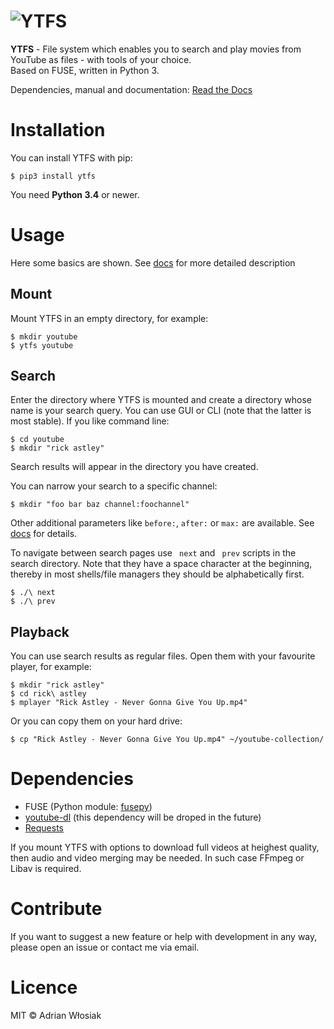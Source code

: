 # <img src="http://i.imgur.com/Wbss2gh.png" alt="YTFS">

**YTFS** - File system which enables you to search and play movies from YouTube as files - with tools of your choice.  
Based on FUSE, written in Python 3.

Dependencies, manual and documentation: [Read the Docs](http://ytfs.readthedocs.org/en/latest/)

# Installation

You can install YTFS with pip:

```
$ pip3 install ytfs
```

You need **Python 3.4** or newer.

# Usage

Here some basics are shown. See [docs](http://ytfs.readthedocs.org/en/latest/tutrial.html) for more detailed description

## Mount

Mount YTFS in an empty directory, for example:

```
$ mkdir youtube
$ ytfs youtube
```

## Search

Enter the directory where YTFS is mounted and create a directory whose name is your search query. You can use GUI or CLI (note that the latter is most stable). If you like command line:

```
$ cd youtube
$ mkdir "rick astley"
```

Search results will appear in the directory you have created.

You can narrow your search to a specific channel:

```
$ mkdir "foo bar baz channel:foochannel"
```

Other additional parameters like `before:`, `after:` or `max:` are available. See [docs](http://ytfs.readthedocs.org/en/latest/tutorial.html#advanced-search-parameters) for details.

To navigate between search pages use ` next` and ` prev` scripts in the search directory. Note that they have a space character at the beginning, thereby in most shells/file managers they should be alphabetically first.

```
$ ./\ next
$ ./\ prev
```

## Playback

You can use search results as regular files. Open them with your favourite player, for example:

```
$ mkdir "rick astley"
$ cd rick\ astley
$ mplayer "Rick Astley - Never Gonna Give You Up.mp4"
```

Or you can copy them on your hard drive:

```
$ cp "Rick Astley - Never Gonna Give You Up.mp4" ~/youtube-collection/
```

# Dependencies

* FUSE (Python module: [fusepy](https://github.com/terencehonles/fusepy))
* [youtube-dl](https://github.com/rg3/youtube-dl/tree/master/youtube_dl) (this dependency will be droped in the future)
* [Requests](https://github.com/kennethreitz/requests)

If you mount YTFS with options to download full videos at heighest quality, then audio and video merging may be needed. In such case FFmpeg or Libav is required.

# Contribute

If you want to suggest a new feature or help with development in any way, please open an issue or contact me via email.

# Licence

MIT &copy; Adrian Włosiak
